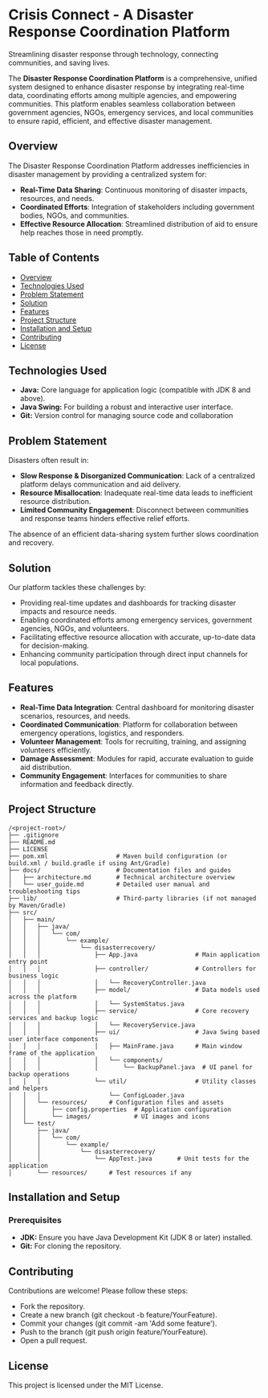 # Crisis Connect - A Disaster Response Coordination Platform

Streamlining disaster response through technology, connecting communities, and saving lives.

The **Disaster Response Coordination Platform** is a comprehensive, unified system designed to enhance disaster response by integrating real-time data, coordinating efforts among multiple agencies, and empowering communities. This platform enables seamless collaboration between government agencies, NGOs, emergency services, and local communities to ensure rapid, efficient, and effective disaster management.

## Overview
The Disaster Response Coordination Platform addresses inefficiencies in disaster management by providing a centralized system for:
- **Real-Time Data Sharing**: Continuous monitoring of disaster impacts, resources, and needs.
- **Coordinated Efforts**: Integration of stakeholders including government bodies, NGOs, and communities.
- **Effective Resource Allocation**: Streamlined distribution of aid to ensure help reaches those in need promptly.

## Table of Contents
- [Overview](#overview)
- [Technologies Used](#technologies-used)
- [Problem Statement](#problem-statement)
- [Solution](#solution)
- [Features](#features)
- [Project Structure](#project-structure)
- [Installation and Setup](#installation-and-setup)
- [Contributing](#contributing)
- [License](#license)
  
## Technologies Used
- **Java:** Core language for application logic (compatible with JDK 8 and above).
- **Java Swing:** For building a robust and interactive user interface.
- **Git:** Version control for managing source code and collaboration

## Problem Statement
Disasters often result in:
- **Slow Response & Disorganized Communication**: Lack of a centralized platform delays communication and aid delivery.
- **Resource Misallocation**: Inadequate real-time data leads to inefficient resource distribution.
- **Limited Community Engagement**: Disconnect between communities and response teams hinders effective relief efforts.

The absence of an efficient data-sharing system further slows coordination and recovery.

## Solution
Our platform tackles these challenges by:
- Providing real-time updates and dashboards for tracking disaster impacts and resource needs.
- Enabling coordinated efforts among emergency services, government agencies, NGOs, and volunteers.
- Facilitating effective resource allocation with accurate, up-to-date data for decision-making.
- Enhancing community participation through direct input channels for local populations.

## Features
- **Real-Time Data Integration**: Central dashboard for monitoring disaster scenarios, resources, and needs.
- **Coordinated Communication**: Platform for collaboration between emergency operations, logistics, and responders.
- **Volunteer Management**: Tools for recruiting, training, and assigning volunteers efficiently.
- **Damage Assessment**: Modules for rapid, accurate evaluation to guide aid distribution.
- **Community Engagement**: Interfaces for communities to share information and feedback directly.

## Project Structure 
````
/<project-root>/
├── .gitignore
├── README.md
├── LICENSE
├── pom.xml                   # Maven build configuration (or build.xml / build.gradle if using Ant/Gradle)
├── docs/                     # Documentation files and guides
│   ├── architecture.md       # Technical architecture overview
│   └── user_guide.md         # Detailed user manual and troubleshooting tips
├── lib/                      # Third-party libraries (if not managed by Maven/Gradle)
├── src/
│   ├── main/
│   │   ├── java/
│   │   │   └── com/
│   │   │       └── example/
│   │   │           └── disasterrecovery/
│   │   │               ├── App.java                # Main application entry point
│   │   │               ├── controller/             # Controllers for business logic
│   │   │               │   └── RecoveryController.java
│   │   │               ├── model/                  # Data models used across the platform
│   │   │               │   └── SystemStatus.java
│   │   │               ├── service/                # Core recovery services and backup logic
│   │   │               │   └── RecoveryService.java
│   │   │               ├── ui/                     # Java Swing based user interface components
│   │   │               │   ├── MainFrame.java      # Main window frame of the application
│   │   │               │   └── components/
│   │   │               │       └── BackupPanel.java  # UI panel for backup operations
│   │   │               └── util/                   # Utility classes and helpers
│   │   │                   └── ConfigLoader.java
│   │   └── resources/      # Configuration files and assets
│   │       ├── config.properties  # Application configuration
│   │       └── images/            # UI images and icons
│   └── test/
│       ├── java/
│       │   └── com/
│       │       └── example/
│       │           └── disasterrecovery/
│       │               └── AppTest.java       # Unit tests for the application
│       └── resources/      # Test resources if any
````
## Installation and Setup
### Prerequisites
- **JDK:** Ensure you have Java Development Kit (JDK 8 or later) installed.
- **Git:** For cloning the repository.

## Contributing
Contributions are welcome! Please follow these steps:

- Fork the repository.
- Create a new branch (git checkout -b feature/YourFeature).
- Commit your changes (git commit -am 'Add some feature').
- Push to the branch (git push origin feature/YourFeature).
- Open a pull request.

## License
This project is licensed under the MIT License. 
